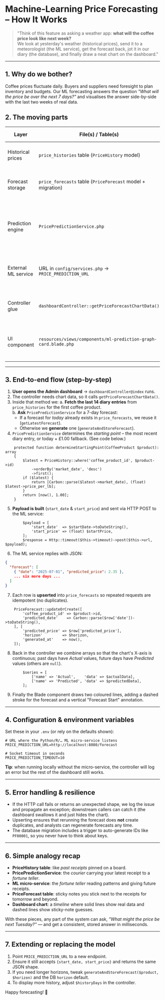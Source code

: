 # Machine-Learning Price Forecasting – How It Works

> "Think of this feature as asking a weather app: **what will the coffee price look like next week?**  
> We look at yesterday's weather (historical prices), send it to a meteorologist (the ML service), get the forecast back, jot it in our diary (the database), and finally draw a neat chart on the dashboard."

---

## 1. Why do we bother?
Coffee prices fluctuate daily.  Buyers and suppliers need foresight to plan inventory and budgets.  Our ML forecasting answers the question *"What will the price be over the next 7 days?"* and visualises the answer side-by-side with the last two weeks of real data.

## 2. The moving parts

| Layer | File(s) / Table(s) | Analogy | Key responsibility |
|-------|-------------------|---------|--------------------|
| Historical prices | `price_histories` table (`PriceHistory` model) | **Diary entries** of what really happened | Stores the market price for each day and product |
| Forecast storage | `price_forecasts` table (`PriceForecast` model + migration) | **Sticky notes** we add to the diary for future days | Persists every predicted date ↔ price pair |
| Prediction engine | `PricePredictionService.php` | **Courier** that talks to the fortune teller | Gathers the latest real price, calls the ML micro-service, and writes results back |
| External ML service | URL in `config/services.php` → `PRICE_PREDICTION_URL` | **Fortune teller** | Receives `start_date` + `start_price` and returns a JSON list of futures |
| Controller glue | `dashboardController::getPriceForecastChartData()` | **Chef** assembling ingredients | Merges 14 real days + 7 predicted days for the chart |
| UI component | `resources/views/components/ml-prediction-graph-card.blade.php` | **Painter** | Renders the dual-line "Actual vs Predicted" chart with ApexCharts |

---

## 3. End-to-end flow (step-by-step)

1. **User opens the Admin dashboard** → `dashboardController@index` runs.
2. The controller needs chart data, so it calls `getPriceForecastChartData()`.
3. Inside that method we:
   a. **Fetch the last 14 diary entries** from `price_histories` for the first coffee product.  
   b. **Ask** `PricePredictionService` for a 7-day forecast:
      - If a forecast for *today* already exists in `price_forecasts`, we reuse it (`getLatestForecast`).
      - Otherwise we **generate** one (`generateAndStoreForecast`).
4. `PricePredictionService` determines the *starting point* – the most recent diary entry, or today + £1.00 fallback.  (See code below.)

```15:33:app/Services/PricePredictionService.php
    protected function determineStartingPoint(CoffeeProduct $product): array
    {
        $latest = PriceHistory::where('coffee_product_id', $product->id)
            ->orderBy('market_date', 'desc')
            ->first();
        if ($latest) {
            return [Carbon::parse($latest->market_date), (float) $latest->price_per_lb];
        }
        return [now(), 1.00];
    }
```

5. **Payload is built** (`start_date` & `start_price`) and sent via HTTP POST to the ML service:

```23:36:app/Services/PricePredictionService.php
        $payload = [
            'start_date'  => $startDate->toDateString(),
            'start_price' => (float) $startPrice,
        ];
        $response = Http::timeout($this->timeout)->post($this->url, $payload);
```

6. The ML service replies with JSON:
```json
{
  "forecast": [
    { "date": "2025-07-01", "predicted_price": 2.35 },
    ... six more days ...
  ]
}
```
7. Each row is **upserted** into `price_forecasts` so repeated requests are idempotent (no duplicates).

```43:59:app/Services/PricePredictionService.php
    PriceForecast::updateOrCreate([
        'coffee_product_id' => $product->id,
        'predicted_date'    => Carbon::parse($row['date'])->toDateString(),
    ], [
        'predicted_price' => $row['predicted_price'],
        'horizon'         => $horizon,
        'generated_at'    => now(),
    ]);
```

8. Back in the controller we combine arrays so that the chart's X-axis is continuous; past days have *Actual* values, future days have *Predicted* values (others are `null`).

```695:728:app/Http/Controllers/dashboardController.php
        $series = [
            ['name' => 'Actual',    'data' => $actualData],
            ['name' => 'Predicted', 'data' => $predictedData],
        ];
```

9. Finally the Blade component draws two coloured lines, adding a dashed stroke for the forecast and a vertical "Forecast Start" annotation.

---

## 4. Configuration & environment variables

Set these in your `.env` (or rely on the defaults shown):

```dotenv
# URL where the Python/R/… ML micro-service listens
PRICE_PREDICTION_URL=http://localhost:8080/forecast

# Socket timeout in seconds
PRICE_PREDICTION_TIMEOUT=10
```

**Tip**: when running locally without the micro-service, the controller will log an error but the rest of the dashboard still works.

---

## 5. Error handling & resilience

* If the HTTP call fails or returns an unexpected shape, we log the issue and propagate an exception; downstream callers can catch it (the dashboard swallows it and just hides the chart).
* Upserting ensures that rerunning the forecast does **not** create duplicates, and analysts can regenerate forecasts any time.
* The database migration includes a trigger to auto-generate IDs like `PF00001`, so you never have to think about keys.

---

## 6. Simple analogy recap
- **PriceHistory table**: like *past receipts* pinned on a board.
- **PricePredictionService**: the *courier* carrying your latest receipt to a *fortune teller*.
- **ML micro-service**: the *fortune teller* reading patterns and giving future receipts.
- **PriceForecast table**: sticky notes you stick next to the receipts for tomorrow and beyond.
- **Dashboard chart**: a *timeline* where solid lines show real data and dashed lines show sticky-note guesses.

With these pieces, any part of the system can ask, *"What might the price be next Tuesday?"* — and get a consistent, stored answer in milliseconds.

---

## 7. Extending or replacing the model
1. Point `PRICE_PREDICTION_URL` to a new endpoint.
2. Ensure it still accepts `{start_date, start_price}` and returns the same JSON shape.
3. If you need longer horizons, tweak `generateAndStoreForecast($product, $horizon)` and the DB `horizon` default.
4. To display more history, adjust `$historyDays` in the controller.

Happy forecasting! :crystal_ball: 